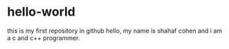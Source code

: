 # hello-world
this is my first repository in github
hello, my name is shahaf cohen and i am a c and c++ programmer.
